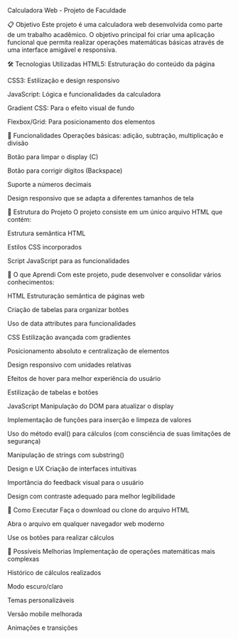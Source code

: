 Calculadora Web - Projeto de Faculdade

📋 Objetivo
Este projeto é uma calculadora web desenvolvida como parte de um trabalho acadêmico. O objetivo principal foi criar uma aplicação funcional que permita realizar operações matemáticas básicas através de uma interface amigável e responsiva.

🛠️ Tecnologias Utilizadas
HTML5: Estruturação do conteúdo da página

CSS3: Estilização e design responsivo

JavaScript: Lógica e funcionalidades da calculadora

Gradient CSS: Para o efeito visual de fundo

Flexbox/Grid: Para posicionamento dos elementos


🧮 Funcionalidades
Operações básicas: adição, subtração, multiplicação e divisão

Botão para limpar o display (C)

Botão para corrigir dígitos (Backspace)

Suporte a números decimais

Design responsivo que se adapta a diferentes tamanhos de tela


📁 Estrutura do Projeto
O projeto consiste em um único arquivo HTML que contém:

Estrutura semântica HTML

Estilos CSS incorporados

Script JavaScript para as funcionalidades


🎯 O que Aprendi
Com este projeto, pude desenvolver e consolidar vários conhecimentos:

HTML
Estruturação semântica de páginas web

Criação de tabelas para organizar botões

Uso de data attributes para funcionalidades


CSS
Estilização avançada com gradientes

Posicionamento absoluto e centralização de elementos

Design responsivo com unidades relativas

Efeitos de hover para melhor experiência do usuário

Estilização de tabelas e botões


JavaScript
Manipulação do DOM para atualizar o display

Implementação de funções para inserção e limpeza de valores

Uso do método eval() para cálculos (com consciência de suas limitações de segurança)

Manipulação de strings com substring()


Design e UX
Criação de interfaces intuitivas

Importância do feedback visual para o usuário

Design com contraste adequado para melhor legibilidade


🔧 Como Executar
Faça o download ou clone do arquivo HTML

Abra o arquivo em qualquer navegador web moderno

Use os botões para realizar cálculos


🚀 Possíveis Melhorias
Implementação de operações matemáticas mais complexas

Histórico de cálculos realizados

Modo escuro/claro

Temas personalizáveis

Versão mobile melhorada

Animações e transições
